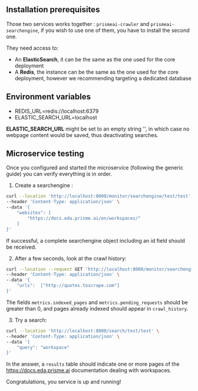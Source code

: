 ## Installation prerequisites

Those two services works together : `prismeai-crawler` and `prismeai-searchengine`, if you wish to use one of them, you have to install the second one.  

They need access to:  
- An **ElasticSearch**, it can be the same as the one used for the core deployment  
- A **Redis**, the instance can be the same as the one used for the core deployment, however we recommending targeting a dedicated database  

## Environment variables
* REDIS_URL=redis://localhost:6379
* ELASTIC_SEARCH_URL=localhost  

**ELASTIC_SEARCH_URL** might be set to an empty string '', in which case no webpage content would be saved, thus deactivating searches.  

## Microservice testing
Once you configured and started the microservice (following the generic guide) you can verify everything is in order.

1. Create a searchengine :  

```bash
curl --location 'http://localhost:8000/monitor/searchengine/test/test' \
--header 'Content-Type: application/json' \
--data '{
    "websites": [
        "https://docs.eda.prisme.ai/en/workspaces/"
    ]
}'
```

If successful, a complete searchengine object including an id field should be received.  

2. After a few seconds, look at the crawl history:  

```bash
curl --location --request GET 'http://localhost:8000/monitor/searchengine/test/test/stats' \
--header 'Content-Type: application/json' \
--data '{
	"urls":  ["http://quotes.toscrape.com"]
}'
```

The fields `metrics.indexed_pages` and `metrics.pending_requests` should be greater than 0, and pages already indexed should appear in `crawl_history`. 

3. Try a search:  

```bash
curl --location 'http://localhost:8000/search/test/test' \
--header 'Content-Type: application/json' \
--data '{
	"query": "workspace"
}'
```
In the answer, a `results` table should indicate one or more pages of the https://docs.eda.prisme.ai documentation dealing with workspaces.

Congratulations, you service is up and running!